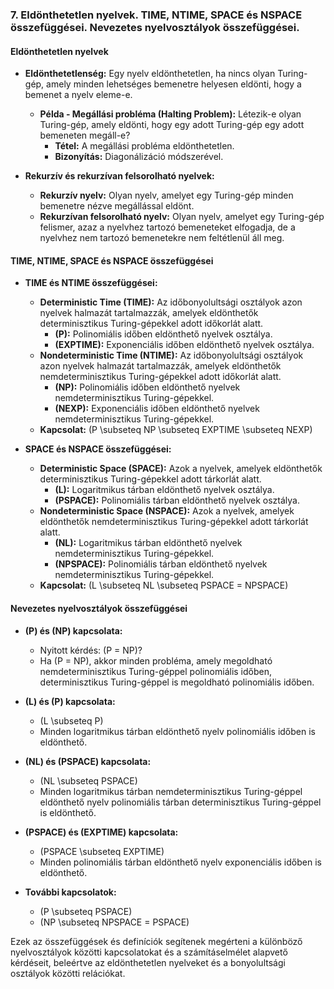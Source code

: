 ### 7. Eldönthetetlen nyelvek. TIME, NTIME, SPACE és NSPACE összefüggései. Nevezetes nyelvosztályok összefüggései.

#### Eldönthetetlen nyelvek

- **Eldönthetetlenség:** Egy nyelv eldönthetetlen, ha nincs olyan Turing-gép, amely minden lehetséges bemenetre helyesen eldönti, hogy a bemenet a nyelv eleme-e.
  - **Példa - Megállási probléma (Halting Problem):** Létezik-e olyan Turing-gép, amely eldönti, hogy egy adott Turing-gép egy adott bemeneten megáll-e?
    - **Tétel:** A megállási probléma eldönthetetlen.
    - **Bizonyítás:** Diagonálizáció módszerével.

- **Rekurzív és rekurzívan felsorolható nyelvek:**
  - **Rekurzív nyelv:** Olyan nyelv, amelyet egy Turing-gép minden bemenetre nézve megállással eldönt.
  - **Rekurzívan felsorolható nyelv:** Olyan nyelv, amelyet egy Turing-gép felismer, azaz a nyelvhez tartozó bemeneteket elfogadja, de a nyelvhez nem tartozó bemenetekre nem feltétlenül áll meg.

#### TIME, NTIME, SPACE és NSPACE összefüggései

- **TIME és NTIME összefüggései:**
  - **Deterministic Time (TIME):** Az időbonyolultsági osztályok azon nyelvek halmazát tartalmazzák, amelyek eldönthetők determinisztikus Turing-gépekkel adott időkorlát alatt.
    - **\(P\):** Polinomiális időben eldönthető nyelvek osztálya.
    - **\(EXPTIME\):** Exponenciális időben eldönthető nyelvek osztálya.
  - **Nondeterministic Time (NTIME):** Az időbonyolultsági osztályok azon nyelvek halmazát tartalmazzák, amelyek eldönthetők nemdeterminisztikus Turing-gépekkel adott időkorlát alatt.
    - **\(NP\):** Polinomiális időben eldönthető nyelvek nemdeterminisztikus Turing-gépekkel.
    - **\(NEXP\):** Exponenciális időben eldönthető nyelvek nemdeterminisztikus Turing-gépekkel.
  - **Kapcsolat:** \(P \subseteq NP \subseteq EXPTIME \subseteq NEXP\)

- **SPACE és NSPACE összefüggései:**
  - **Deterministic Space (SPACE):** Azok a nyelvek, amelyek eldönthetők determinisztikus Turing-gépekkel adott tárkorlát alatt.
    - **\(L\):** Logaritmikus tárban eldönthető nyelvek osztálya.
    - **\(PSPACE\):** Polinomiális tárban eldönthető nyelvek osztálya.
  - **Nondeterministic Space (NSPACE):** Azok a nyelvek, amelyek eldönthetők nemdeterminisztikus Turing-gépekkel adott tárkorlát alatt.
    - **\(NL\):** Logaritmikus tárban eldönthető nyelvek nemdeterminisztikus Turing-gépekkel.
    - **\(NPSPACE\):** Polinomiális tárban eldönthető nyelvek nemdeterminisztikus Turing-gépekkel.
  - **Kapcsolat:** \(L \subseteq NL \subseteq PSPACE = NPSPACE\)

#### Nevezetes nyelvosztályok összefüggései

- **\(P\) és \(NP\) kapcsolata:**
  - Nyitott kérdés: \(P = NP\)?
  - Ha \(P = NP\), akkor minden probléma, amely megoldható nemdeterminisztikus Turing-géppel polinomiális időben, determinisztikus Turing-géppel is megoldható polinomiális időben.

- **\(L\) és \(P\) kapcsolata:**
  - \(L \subseteq P\)
  - Minden logaritmikus tárban eldönthető nyelv polinomiális időben is eldönthető.

- **\(NL\) és \(PSPACE\) kapcsolata:**
  - \(NL \subseteq PSPACE\)
  - Minden logaritmikus tárban nemdeterminisztikus Turing-géppel eldönthető nyelv polinomiális tárban determinisztikus Turing-géppel is eldönthető.

- **\(PSPACE\) és \(EXPTIME\) kapcsolata:**
  - \(PSPACE \subseteq EXPTIME\)
  - Minden polinomiális tárban eldönthető nyelv exponenciális időben is eldönthető.

- **További kapcsolatok:**
  - \(P \subseteq PSPACE\)
  - \(NP \subseteq NPSPACE = PSPACE\)

Ezek az összefüggések és definíciók segítenek megérteni a különböző nyelvosztályok közötti kapcsolatokat és a számításelmélet alapvető kérdéseit, beleértve az eldönthetetlen nyelveket és a bonyolultsági osztályok közötti relációkat.
